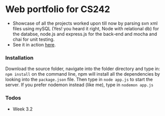 # Web portfolio for CS242

- Showcase of all the projects worked upon till now by parsing svn xml files using mySQL (Yes! you heard it right, Node with relational db) for the databse, node.js and express.js for the back-end and mocha and chai for unit testing. 
- See it in action [here](https://cs242webportfolio.herokuapp.com).

### Installation
Download the source folder, navigate into the folder directory and type in: ```npm install``` on the command line, npm will install all the dependencies by looking into the ```package.json``` file. Then type in ```node app.js``` to start the server.
If you prefer nodemon instead (like me), type in ```nodemon app.js```

### Todos

 - Week 3.2

